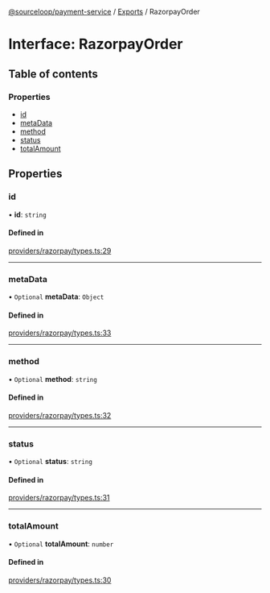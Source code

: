 [@sourceloop/payment-service](../README.md) / [Exports](../modules.md) / RazorpayOrder

# Interface: RazorpayOrder

## Table of contents

### Properties

- [id](RazorpayOrder.md#id)
- [metaData](RazorpayOrder.md#metadata)
- [method](RazorpayOrder.md#method)
- [status](RazorpayOrder.md#status)
- [totalAmount](RazorpayOrder.md#totalamount)

## Properties

### id

• **id**: `string`

#### Defined in

[providers/razorpay/types.ts:29](https://github.com/codeweb05/repo1/blob/a4cf318/services/payment-service/src/providers/razorpay/types.ts#L29)

___

### metaData

• `Optional` **metaData**: `Object`

#### Defined in

[providers/razorpay/types.ts:33](https://github.com/codeweb05/repo1/blob/a4cf318/services/payment-service/src/providers/razorpay/types.ts#L33)

___

### method

• `Optional` **method**: `string`

#### Defined in

[providers/razorpay/types.ts:32](https://github.com/codeweb05/repo1/blob/a4cf318/services/payment-service/src/providers/razorpay/types.ts#L32)

___

### status

• `Optional` **status**: `string`

#### Defined in

[providers/razorpay/types.ts:31](https://github.com/codeweb05/repo1/blob/a4cf318/services/payment-service/src/providers/razorpay/types.ts#L31)

___

### totalAmount

• `Optional` **totalAmount**: `number`

#### Defined in

[providers/razorpay/types.ts:30](https://github.com/codeweb05/repo1/blob/a4cf318/services/payment-service/src/providers/razorpay/types.ts#L30)

